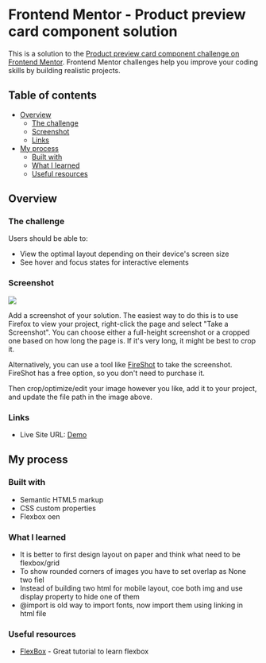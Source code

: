 # Frontend Mentor - Product preview card component solution

This is a solution to the [Product preview card component challenge on Frontend Mentor](https://www.frontendmentor.io/challenges/product-preview-card-component-GO7UmttRfa). Frontend Mentor challenges help you improve your coding skills by building realistic projects.

## Table of contents

- [Overview](#overview)
  - [The challenge](#the-challenge)
  - [Screenshot](#screenshot)
  - [Links](#links)
- [My process](#my-process)
  - [Built with](#built-with)
  - [What I learned](#what-i-learned)
  - [Useful resources](#useful-resources)

## Overview

### The challenge

Users should be able to:

- View the optimal layout depending on their device's screen size
- See hover and focus states for interactive elements

### Screenshot

![](./screenshot.jpg)

Add a screenshot of your solution. The easiest way to do this is to use Firefox to view your project, right-click the page and select "Take a Screenshot". You can choose either a full-height screenshot or a cropped one based on how long the page is. If it's very long, it might be best to crop it.

Alternatively, you can use a tool like [FireShot](https://getfireshot.com/) to take the screenshot. FireShot has a free option, so you don't need to purchase it.

Then crop/optimize/edit your image however you like, add it to your project, and update the file path in the image above.

### Links

- Live Site URL: [Demo](https://one-coal.surge.sh/)

## My process

### Built with

- Semantic HTML5 markup
- CSS custom properties
- Flexbox
  oen

### What I learned

- It is better to first design layout on paper and think what need to be flexbox/grid
- To show rounded corners of images you have to set overlap as None two fiel
- Instead of building two html for mobile layout, coe both img and use display property to hide one of them
- @import is old way to import fonts, now import them using linking in html file

### Useful resources

- [FlexBox](https://www.youtube.com/watch?v=3YW65K6LcIA&list=LL&index=4) - Great tutorial to learn flexbox
